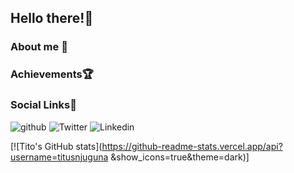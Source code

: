  ## Hello there!:wave:
### About me :cop:
### Achievements:trophy:
### Social Links:bell:
![github](https://img.shields.io/badge/GitHub-000000?style=for-the-badge&logo=GitHub&logoColor=white)
![Twitter](https://img.shields.io/badge/Twitter-1DA1F2?style=for-the-badge&logo=Twitter&logoColor=white)
![Linkedin](https://img.shields.io/badge/LinkedIn-0A66C2?style=for-the-badge&logo=LinkedIn&logoColor=white)

[![Tito's GitHub stats](https://github-readme-stats.vercel.app/api?username=titusnjuguna &show_icons=true&theme=dark)]
